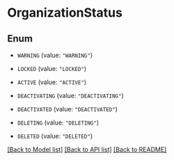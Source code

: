 # OrganizationStatus

## Enum


* `WARNING` (value: `"WARNING"`)

* `LOCKED` (value: `"LOCKED"`)

* `ACTIVE` (value: `"ACTIVE"`)

* `DEACTIVATING` (value: `"DEACTIVATING"`)

* `DEACTIVATED` (value: `"DEACTIVATED"`)

* `DELETING` (value: `"DELETING"`)

* `DELETED` (value: `"DELETED"`)


[[Back to Model list]](../README.md#documentation-for-models) [[Back to API list]](../README.md#documentation-for-api-endpoints) [[Back to README]](../README.md)



